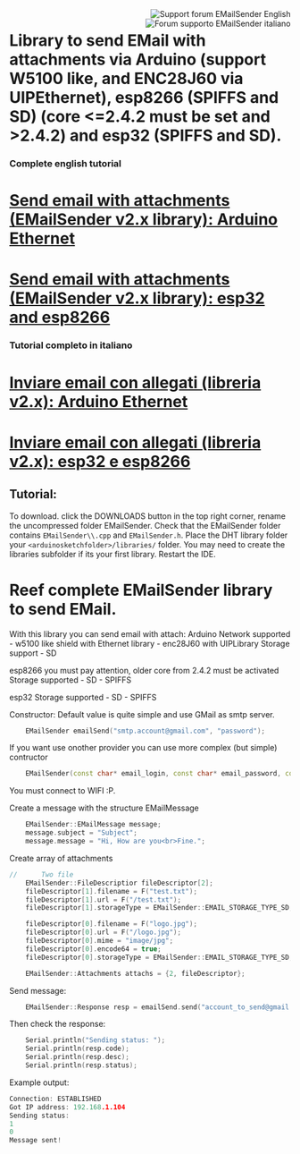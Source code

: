 <div>
<a href="https://www.mischianti.org/forums/forum/mischiantis-libraries/emailsender-send-email-with-attachments/"><img
  src="https://github.com/xreef/LoRa_E32_Series_Library/raw/master/resources/buttonSupportForumEnglish.png" alt="Support forum EMailSender English"
   align="right"></a>
</div>
<div>
<a href="https://www.mischianti.org/it/forums/forum/le-librerie-di-mischianti/emailsender-invio-di-email-con-allegati/"><img
  src="https://github.com/xreef/LoRa_E32_Series_Library/raw/master/resources/buttonSupportForumItaliano.png" alt="Forum supporto EMailSender italiano"
  align="right"></a>
</div>

# Library to send EMail with attachments via Arduino (support W5100 like, and ENC28J60 via UIPEthernet), esp8266 (SPIFFS and SD) (core <=2.4.2 must be set and >2.4.2) and esp32 (SPIFFS and SD). 

### Complete english tutorial
# [Send email with attachments (EMailSender v2.x library): Arduino Ethernet]()
# [Send email with attachments (EMailSender v2.x library): esp32 and esp8266]()

### Tutorial completo in italiano
# [Inviare email con allegati (libreria v2.x): Arduino Ethernet]()
# [Inviare email con allegati (libreria v2.x): esp32 e esp8266]()

## Tutorial: 

To download. click the DOWNLOADS button in the top right corner, rename the uncompressed folder EMailSender. Check that the EMailSender folder contains `EMailSender\\.cpp` and `EMailSender.h`. Place the DHT library folder your `<arduinosketchfolder>/libraries/` folder. You may need to create the libraries subfolder if its your first library. Restart the IDE.

# Reef complete EMailSender library to send EMail.
With this library you can send email with attach:
Arduino
Network supported
	- w5100 like shield with Ethernet library
	- enc28J60 with UIPLibrary
Storage support
	- SD
 
esp8266
you must pay attention, older core from 2.4.2 must be activated
Storage supported
	- SD 
	- SPIFFS 

esp32
Storage supported
	- SD
	- SPIFFS

Constructor:
Default value is quite simple and use GMail as smtp server. 
```cpp
	EMailSender emailSend("smtp.account@gmail.com", "password");
```

If you want use onother provider you can use more complex (but simple) contructor
```cpp
	EMailSender(const char* email_login, const char* email_password, const char* email_from, const char* smtp_server, uint16_t smtp_port);

```

You must connect to WIFI :P.

Create a message with the structure EMailMessage
```cpp
    EMailSender::EMailMessage message;
    message.subject = "Subject";
    message.message = "Hi, How are you<br>Fine.";
```

Create array of attachments
```cpp
// 		Two file
    EMailSender::FileDescriptior fileDescriptor[2];
    fileDescriptor[1].filename = F("test.txt");
    fileDescriptor[1].url = F("/test.txt");
    fileDescriptor[1].storageType = EMailSender::EMAIL_STORAGE_TYPE_SD;

    fileDescriptor[0].filename = F("logo.jpg");
    fileDescriptor[0].url = F("/logo.jpg");
    fileDescriptor[0].mime = "image/jpg";
    fileDescriptor[0].encode64 = true;
    fileDescriptor[0].storageType = EMailSender::EMAIL_STORAGE_TYPE_SD;

    EMailSender::Attachments attachs = {2, fileDescriptor};
```

Send message:
```cpp
    EMailSender::Response resp = emailSend.send("account_to_send@gmail.com", message, attachs);
```

Then check the response:
```cpp
    Serial.println("Sending status: ");
    Serial.println(resp.code);
    Serial.println(resp.desc);
    Serial.println(resp.status);
```

Example output:

```cpp
Connection: ESTABLISHED
Got IP address: 192.168.1.104
Sending status: 
1
0
Message sent!
```
